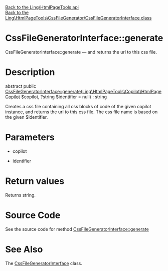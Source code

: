 [Back to the Ling/HtmlPageTools api](https://github.com/lingtalfi/HtmlPageTools/blob/master/doc/api/Ling/HtmlPageTools.md)<br>
[Back to the Ling\HtmlPageTools\CssFileGenerator\CssFileGeneratorInterface class](https://github.com/lingtalfi/HtmlPageTools/blob/master/doc/api/Ling/HtmlPageTools/CssFileGenerator/CssFileGeneratorInterface.md)


CssFileGeneratorInterface::generate
================



CssFileGeneratorInterface::generate — and returns the url to this css file.




Description
================


abstract public [CssFileGeneratorInterface::generate](https://github.com/lingtalfi/HtmlPageTools/blob/master/doc/api/Ling/HtmlPageTools/CssFileGenerator/CssFileGeneratorInterface/generate.md)([Ling\HtmlPageTools\Copilot\HtmlPageCopilot](https://github.com/lingtalfi/HtmlPageTools/blob/master/doc/api/Ling/HtmlPageTools/Copilot/HtmlPageCopilot.md) $copilot, ?string $identifier = null) : string




Creates a css file containing all css blocks of code of the given copilot instance,
and returns the url to this css file.
The css file name is based on the given $identifier.




Parameters
================


- copilot

    

- identifier

    


Return values
================

Returns string.








Source Code
===========
See the source code for method [CssFileGeneratorInterface::generate](https://github.com/lingtalfi/HtmlPageTools/blob/master/CssFileGenerator/CssFileGeneratorInterface.php#L34-L34)


See Also
================

The [CssFileGeneratorInterface](https://github.com/lingtalfi/HtmlPageTools/blob/master/doc/api/Ling/HtmlPageTools/CssFileGenerator/CssFileGeneratorInterface.md) class.




